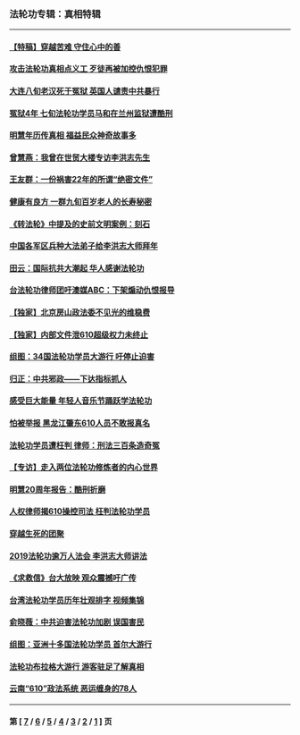### 法轮功专辑：真相特辑
---
#### [【特稿】穿越苦难 守住心中的善](../../pages/nf4389/n13784979.md?08110430) 
#### [攻击法轮功真相点义工 歹徒再被加控仇恨犯罪](../../pages/nf4389/n13601019.md?08110430) 
#### [大连八旬老汉死于冤狱 英国人谴责中共暴行](../../pages/nf4389/n13480118.md?08110430) 
#### [冤狱4年 七旬法轮功学员马和在兰州监狱遭酷刑](../../pages/nf4389/n13304688.md?08110430) 
#### [明慧年历传真相 福益民众神奇故事多](../../pages/nf4389/n13294545.md?08110430) 
#### [曾慧燕：我曾在世贸大楼专访李洪志先生](../../pages/nf4389/n12898729.md?08110430) 
#### [王友群：一份祸害22年的所谓“绝密文件”](../../pages/nf4389/n12871750.md?08110430) 
#### [健康有良方 一群九旬百岁老人的长寿秘密](../../pages/nf4389/n12847475.md?08110430) 
#### [《转法轮》中提及的史前文明案例：刻石](../../pages/nf4389/n12758577.md?08110430) 
#### [中国各军区兵种大法弟子给李洪志大师拜年](../../pages/nf4389/n12750047.md?08110430) 
#### [田云：国际抗共大潮起 华人感谢法轮功](../../pages/nf4389/n12357708.md?08110430) 
#### [台法轮功律师团吁澳媒ABC：下架煽动仇恨报导](../../pages/nf4389/n12279917.md?08110430) 
#### [【独家】北京房山政法委不见光的维稳费](../../pages/nf4389/n12031979.md?08110430) 
#### [【独家】内部文件泄610超级权力未终止](../../pages/nf4389/n12023895.md?08110430) 
#### [组图：34国法轮功学员大游行 吁停止迫害](../../pages/nf4389/n11492658.md?08110430) 
#### [归正：中共邪政——下达指标抓人](../../pages/nf4389/n11474770.md?08110430) 
#### [感受巨大能量 年轻人音乐节踊跃学法轮功](../../pages/nf4389/n11441981.md?08110430) 
#### [怕被举报 黑龙江肇东610人员不敢报真名](../../pages/nf4389/n11436499.md?08110430) 
#### [法轮功学员遭枉判 律师：刑法三百条造奇冤](../../pages/nf4389/n11433943.md?08110430) 
#### [【专访】走入两位法轮功修炼者的内心世界](../../pages/nf4389/n11415623.md?08110430) 
#### [明慧20周年报告：酷刑折磨](../../pages/nf4389/n11387954.md?08110430) 
#### [人权律师揭610操控司法 枉判法轮功学员](../../pages/nf4389/n11313370.md?08110430) 
#### [穿越生死的团聚](../../pages/nf4389/n11258922.md?08110430) 
#### [2019法轮功逾万人法会 李洪志大师讲法](../../pages/nf4389/n11265303.md?08110430) 
#### [《求救信》台大放映 观众震撼吁广传](../../pages/nf4389/n10922251.md?08110430) 
#### [台湾法轮功学员历年壮观排字 视频集锦](../../pages/nf4389/n10878789.md?08110430) 
#### [俞晓薇：中共迫害法轮功加剧 误国害民](../../pages/nf4389/n10859260.md?08110430) 
#### [组图：亚洲十多国法轮功学员 首尔大游行](../../pages/nf4389/n10781149.md?08110430) 
#### [法轮功布拉格大游行 游客驻足了解真相](../../pages/nf4389/n10749360.md?08110430) 
#### [云南“610”政法系统 恶运缠身的78人](../../pages/nf4389/n10747534.md?08110430) 

---
#### 第 [ [7](./7.md?08110430) / [6](./6.md?08110430) / [5](./5.md?08110430) / [4](./4.md?08110430) / [3](./3.md?08110430) / [2](./2.md?08110430) / [1](./1.md?08110430) ] 页
